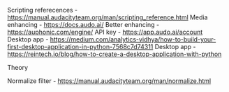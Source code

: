Scripting referecences - https://manual.audacityteam.org/man/scripting_reference.html
Media enhancing - https://docs.audo.ai/
Better enhancing - https://auphonic.com/engine/
API key - https://app.audo.ai/account
Desktop app - https://medium.com/analytics-vidhya/how-to-build-your-first-desktop-application-in-python-7568c7d74311
Desktop app - https://reintech.io/blog/how-to-create-a-desktop-application-with-python


Theory

Normalize filter - https://manual.audacityteam.org/man/normalize.html